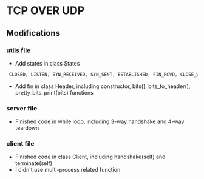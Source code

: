 # TCP OVER UDP

## Modifications

### utils file

- Add states in class States
```py
 CLOSED, LISTEN, SYN_RECEIVED, SYN_SENT, ESTABLISHED, FIN_RCVD, CLOSE_WAIT, LAST_ACK, FIN_WAIT_1, FIN_WAIT_2 = range(1, 11)
```
- Add fin in class Header, including constructor, bits(), bits_to_header(), pretty_bits_print(bits) functions

### server file
- Finished code in while loop, including 3-way handshake and 4-way teardown

### client file
- Finished code in class Client, including handshake(self) and terminate(self)
- I didn't use multi-process related function